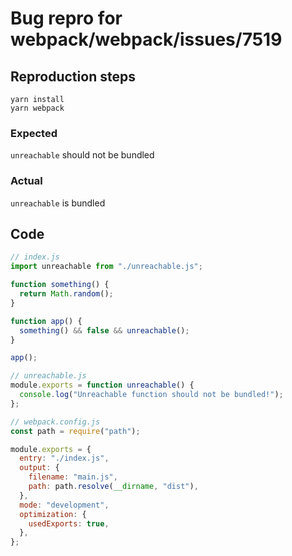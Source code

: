 # Bug repro for webpack/webpack/issues/7519

## Reproduction steps

```
yarn install
yarn webpack
```

### Expected

`unreachable` should not be bundled

### Actual

`unreachable` is bundled

## Code

```js
// index.js
import unreachable from "./unreachable.js";

function something() {
  return Math.random();
}

function app() {
  something() && false && unreachable();
}

app();
```

```js
// unreachable.js
module.exports = function unreachable() {
  console.log("Unreachable function should not be bundled!");
};
```

```js
// webpack.config.js
const path = require("path");

module.exports = {
  entry: "./index.js",
  output: {
    filename: "main.js",
    path: path.resolve(__dirname, "dist"),
  },
  mode: "development",
  optimization: {
    usedExports: true,
  },
};
```

